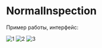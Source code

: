 # NormalInspection

Пример работы, интерфейс:

![1](https://github.com/ViktorK2910/NormalInspection/assets/90631273/ce226768-60be-495f-86d0-8339b1b003f0)
![2](https://github.com/ViktorK2910/NormalInspection/assets/90631273/94fd9610-686d-4078-906f-ba3fe2aac47d)
![3](https://github.com/ViktorK2910/NormalInspection/assets/90631273/702244cf-2d7c-4c37-aaf0-ca911e7ad2a0)
